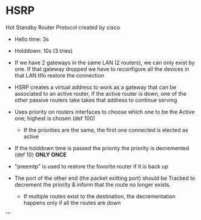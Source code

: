   # HSRP
  Hot Standby Router Protocol
  created by cisco
  
  * Hello time: 3s
  * Holddown: 10s (3 tries)
  
  
  * If we have 2 gateways in the same LAN (2 routers), we can only exist by one. If that gateway dropped we have to reconfigure all the devices in that LAN tIfo restore the connection
  * HSRP creates a virtual address to work as a gateway that can be associated to an active router, if the active router is down, one of the other passive routers take takes that address to continue serving
  * Uses priority on routers interfaces to choose which one to be the Active one; highest is chosen (def 100)
    * If the priorities are the same, the first one connected is elected as active
  * If the holddown time is passed the priority the priority is decremented (def 10) **ONLY ONCE**
  * "preemtp" is used to restore the fovorite router if it is back up
  * The port of the other end (the packet exitting port) should be Tracked to decrement the priority & inform that the route no longer exists.
    * If multiple routes exist to the destination, the decrementation happens only if all the routes are down
  
  
  
  
'''
